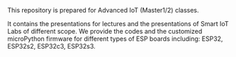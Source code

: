 This repository is prepared for Advanced IoT (Master1/2) classes.

It contains the presentations for lectures and the presentations of Smart IoT Labs of different scope. We provide the codes and the customized microPython firmware for different types of ESP boards including: ESP32, ESP32s2, ESP32c3, ESP32s3.
